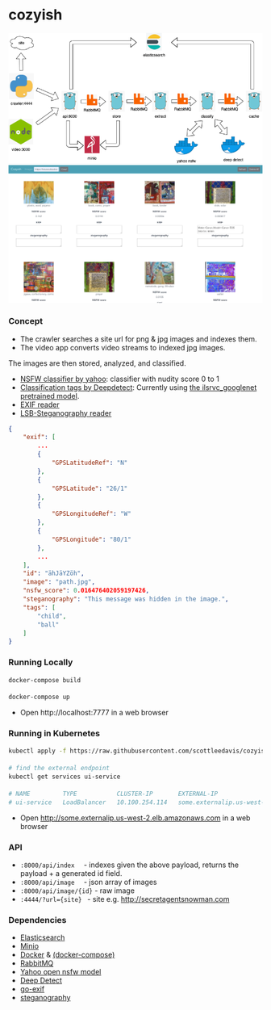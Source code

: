 # cozyish

<img src="cozyish.png" width="700" />
<img src="screenshot.png" width="700" />

### Concept
* The crawler searches a site url for png & jpg images and indexes them. 
* The video app converts video streams to indexed jpg images. 

The images are then stored, analyzed, and classified.

* [NSFW classifier by yahoo](https://github.com/yahoo/open_nsfw): classifier with nudity score 0 to 1
* [Classification tags by Deepdetect](https://www.deepdetect.com):   Currently using [the ilsrvc_googlenet pretrained model](https://www.deepdetect.com/models/ilsvrc_googlenet/).  
* [EXIF reader](https://github.com/dsoprea/go-exif)
* [LSB-Steganography reader](https://github.com/auyer/steganography) 


```json
{
    "exif": [
        ...
        {
            "GPSLatitudeRef": "N"
        },
        {
            "GPSLatitude": "26/1"
        },
        {
            "GPSLongitudeRef": "W"
        },
        {
            "GPSLongitude": "80/1"
        },
        ...
    ],
    "id": "ähJäYZöh",
    "image": "path.jpg",
    "nsfw_score": 0.016476402059197426,
    "steganography": "This message was hidden in the image.",
    "tags": [
        "child",
        "ball"
    ]
}
```

### Running Locally
```bash
docker-compose build

docker-compose up
```
* Open http://localhost:7777 in a web browser

### Running in Kubernetes
```bash
kubectl apply -f https://raw.githubusercontent.com/scottleedavis/cozyish/master/k8s/cozyish.yml

# find the external endpoint
kubectl get services ui-service

# NAME         TYPE           CLUSTER-IP       EXTERNAL-IP                                   PORT(S)        AGE
# ui-service   LoadBalancer   10.100.254.114   some.externalip.us-west-2.elb.amazonaws.com   80:32323/TCP   2m22s
```
* Open http://some.externalip.us-west-2.elb.amazonaws.com  in a web browser

### API
* `:8000/api/index  `     - indexes given the above payload, returns the payload + a generated id field.
* `:8000/api/image  `     - json array of images
* `:8000/api/image/{id}`  - raw image
* `:4444/?url={site} `    - site e.g. http://secretagentsnowman.com

### Dependencies
* [Elasticsearch](https://www.elastic.co/)
* [Minio](https://min.io/)
* [Docker](https://www.docker.com/) & [(docker-compose)](https://docs.docker.com/compose/)
* [RabbitMQ](https://www.rabbitmq.com/)
* [Yahoo open nsfw model](https://github.com/yahoo/open_nsfw)
* [Deep Detect](https://www.deepdetect.com/)
* [go-exif](https://github.com/dsoprea/go-exif)
* [steganography](https://github.com/auyer/steganography)



